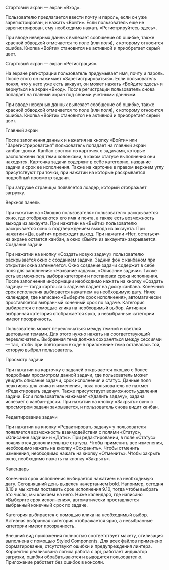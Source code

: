 Стартовый экран — экран «Вход».

Пользователю предлагается ввести почту и пароль, если он уже зарегистрирован, и нажать «Войти». Если пользователь еще не зарегистрирован, ему необходимо нажать «Регистрируйтесь здесь».

При вводе неверных данных вылезает сообщение об ошибке, также красной обводкой отмечается то поле (или поля), к которому относится ошибка.
Кнопка «Войти» становится не активной и приобретает серый цвет.

Стартовый экран — экран «Регистрация».

На экране регистрации пользователь придумывает имя, почту и пароль. После этого он нажимает «Зарегистрироваться». Если пользователь понял, что у него уже есть аккаунт, он может нажать «Войдите здесь» и вернуться на экран «Вход». После регистрации пользователь снова попадает на главный экран под своими учетными данными.

При вводе неверных данных вылезает сообщение об ошибке, также красной обводкой отмечается то поле (или поля), к которому относится ошибка.
Кнопка «Войти» становится не активной и приобретает серый цвет.

Главный экран

После заполнения данных и нажатия на кнопку «Войти» или "Зарегистрироватсья" пользователь попадает на главный экран канбан-доски. Канбан состоит из карточек с задачами, которые расположены под теми колонками, в каком статусе выполнения они находятся. Карточка задачи содержит в себе категорию, название задачи и срок ее исполнения. Также на карточке в правом верхнем углу присутствуют три точки, при нажатии на которые раскрывается подробный просмотр задачи.

При загрузке страницы появляется лоадер, который отображает загрузку.

Верхняя панель

При нажатии на «Окошко пользователя» пользователю раскрывается окно, где отображаются его имя и почта, а также есть возможность выхода из аккаунта. При нажатии на «Выйти» пользователю раскрывается окно с подтверждением выхода из аккаунта. При нажатии «Да, выйти» происходит выход. При нажатии «Нет, остаться» на экране остается канбан, а окно «Выйти из аккаунта» закрывается. Создание задачи

При нажатии на кнопку «Создать новую задачу» пользователю раскрывается окно с созданием задачи. Задний фон с канбаном при открытии окна затемняется. Окно создание задачи содержит в себе поля для заполнения: «Название задачи», «Описание задачи». Также есть возможность выбора категории и постановки срока исполнения. После заполнения информации необходимо нажать на кнопку «Создать задачу» — тогда карточка с задачей падает на доску канбана. Конечный срок исполнения выбирается нажатием на необходимую дату. Ниже календаря, где написано «Выберите срок исполнения», автоматически проставляется выбранный конечный срок по задаче. Категория выбирается с помощью клика на необходимый выбор. Активная выбранная категория отображается ярко, а невыбранные категории имеют прозрачность.

Пользователь может переключаться между темной и светлой цветовыми темами. Для этого нужно нажать на соответствующий переключатель. Выбранная тема должна сохраняться между сессиями — так, чтобы при повторном входе в приложение тема оставалась той, которую выбрал пользователь.

Просмотр задачи

При нажатии на карточку с задачей открывается окошко с более подробным просмотром данной задачи, где пользователь может увидеть описание задачи, срок исполнения и статус. Данные поля неактивны для клика и изменения , пока пользователь не нажмет «Редактировать задачу». Также присутствует возможность удаления задачи. Если пользователь нажимает «Удалить задачу», задача исчезает с канбан-доски. При нажатии на кнопку «Закрыть» окно с просмотром задачи закрывается, и пользователь снова видит канбан.

Редактирование задачи

При нажатии на кнопку «Редактировать задачу» у пользователя появляется возможность взаимодействия с полями «Статус», «Описание задачи» и «Даты». При редактировании, в поле «Статус» появляются дополнительные статусы. Чтобы применить все изменения, необходимо нажать на кнопку «Сохранить». Чтобы отменить изменения, необходимо нажать на кнопку «Отменить». Чтобы закрыть окно, необходимо нажать на кнопку «Закрыть».

Календарь

Конечный срок исполнения выбирается нажатием на необходимую дату.
Сегодняшний день выделен начертанием bold.
Например, сегодня 8.10 и мы хотим поставить срок исполнения 9.10, тогда чтобы выбрать это число, мы кликаем на него.
Ниже календаря, где написано «Выберите срок исполнения», автоматически проставляется выбранный конечный срок по задаче.

Категория выбирается с помощью клика на необходимый выбор. Активная выбранная категория отображается ярко, а невыбранные категории имеют прозрачность.

Внешний вид приложения полностью соответствует макету, стилизация выполнена с помощью Styled Components. Для всех файлов применено форматирование, отсутствуют ошибки и предупреждения линтера. Корректно реализована логика работа с api, работает индикатор загрузки, ошибки обрабатываются и выводятся пользователю. Приложение работает без ошибок в консоли.
